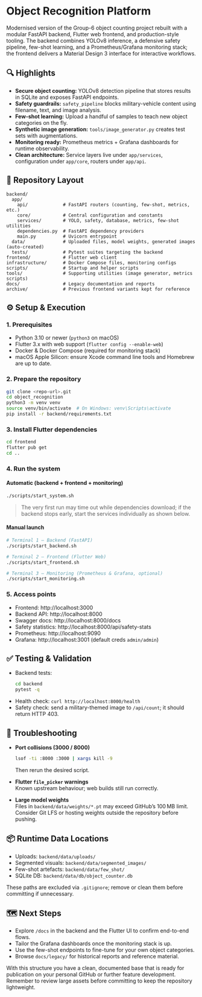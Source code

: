 # Object Recognition Platform

Modernised version of the Group-6 object counting project rebuilt with a modular FastAPI backend, Flutter web frontend, and production-style tooling. The backend combines YOLOv8 inference, a defensive safety pipeline, few-shot learning, and a Prometheus/Grafana monitoring stack; the frontend delivers a Material Design 3 interface for interactive workflows.

## 🔍 Highlights
- **Secure object counting:** YOLOv8 detection pipeline that stores results in SQLite and exposes FastAPI endpoints.
- **Safety guardrails:** `safety_pipeline` blocks military-vehicle content using filename, text, and image analysis.
- **Few-shot learning:** Upload a handful of samples to teach new object categories on the fly.
- **Synthetic image generation:** `tools/image_generator.py` creates test sets with augmentations.
- **Monitoring ready:** Prometheus metrics + Grafana dashboards for runtime observability.
- **Clean architecture:** Service layers live under `app/services`, configuration under `app/core`, routers under `app/api`.

## 📁 Repository Layout
```
backend/
  app/
    api/             # FastAPI routers (counting, few-shot, metrics, etc.)
    core/            # Central configuration and constants
    services/        # YOLO, safety, database, metrics, few-shot utilities
    dependencies.py  # FastAPI dependency providers
    main.py          # Uvicorn entrypoint
  data/              # Uploaded files, model weights, generated images (auto-created)
  tests/             # Pytest suites targeting the backend
frontend/            # Flutter web client
infrastructure/      # Docker Compose files, monitoring configs
scripts/             # Startup and helper scripts
tools/               # Supporting utilities (image generator, metrics scripts)
docs/                # Legacy documentation and reports
archive/             # Previous frontend variants kept for reference
```

## ⚙️ Setup & Execution

### 1. Prerequisites
- Python 3.10 or newer (`python3` on macOS)
- Flutter 3.x with web support (`flutter config --enable-web`)
- Docker & Docker Compose (required for monitoring stack)
- macOS Apple Silicon: ensure Xcode command line tools and Homebrew are up to date.

### 2. Prepare the repository
```bash
git clone <repo-url>.git
cd object_recognition
python3 -m venv venv
source venv/bin/activate  # On Windows: venv\Scripts\activate
pip install -r backend/requirements.txt
```

### 3. Install Flutter dependencies
```bash
cd frontend
flutter pub get
cd ..
```

### 4. Run the system
#### Automatic (backend + frontend + monitoring)
```bash
./scripts/start_system.sh
```
> The very first run may time out while dependencies download; if the backend stops early, start the services individually as shown below.

#### Manual launch
```bash
# Terminal 1 – Backend (FastAPI)
./scripts/start_backend.sh

# Terminal 2 – Frontend (Flutter Web)
./scripts/start_frontend.sh

# Terminal 3 – Monitoring (Prometheus & Grafana, optional)
./scripts/start_monitoring.sh
```

### 5. Access points
- Frontend: http://localhost:3000
- Backend API: http://localhost:8000
- Swagger docs: http://localhost:8000/docs
- Safety statistics: http://localhost:8000/api/safety-stats
- Prometheus: http://localhost:9090
- Grafana: http://localhost:3001 (default creds `admin/admin`)

## ✅ Testing & Validation
- Backend tests:
  ```bash
  cd backend
  pytest -q
  ```
- Health check: `curl http://localhost:8000/health`
- Safety check: send a military-themed image to `/api/count`; it should return HTTP 403.

## 🧯 Troubleshooting
- **Port collisions (3000 / 8000)**  
  ```bash
  lsof -ti :8000 :3000 | xargs kill -9
  ```
  Then rerun the desired script.

- **Flutter `file_picker` warnings**  
  Known upstream behaviour; web builds still run correctly.

- **Large model weights**  
  Files in `backend/data/weights/*.pt` may exceed GitHub’s 100 MB limit. Consider Git LFS or hosting weights outside the repository before pushing.

## 📦 Runtime Data Locations
- Uploads: `backend/data/uploads/`
- Segmented visuals: `backend/data/segmented_images/`
- Few-shot artefacts: `backend/data/few_shot/`
- SQLite DB: `backend/data/db/object_counter.db`

These paths are excluded via `.gitignore`; remove or clean them before committing if unnecessary.


## 🗺️ Next Steps
- Explore `/docs` in the backend and the Flutter UI to confirm end-to-end flows.
- Tailor the Grafana dashboards once the monitoring stack is up.
- Use the few-shot endpoints to fine-tune for your own object categories.
- Browse `docs/legacy/` for historical reports and reference material.

With this structure you have a clean, documented base that is ready for publication on your personal GitHub or further feature development. Remember to review large assets before committing to keep the repository lightweight.
